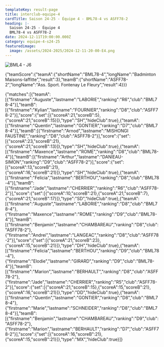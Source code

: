 ```yaml
---
templateKey: result-page
title: interclub-equipe-4
cardTitle: Saison 24-25 - Équipe 4 - BML78-4 vs ASFF78-2 
heading: |-
  Saison 24-25 - Équipe 4
  BML78-4 vs ASFF78-2
date: 2024-12-11T19:00:00.000Z
category: equipe-4-s24-25
featuredimage:
  image: /assets/2024-2025/2024-12-11-20-00-E4.png
---
```

![](/assets/2024-2025/2024-12-11-20-00-E4.png "BML4 - J6")

<teamscoreboard>{"teamScore":{"teamA":{"shortName":"BML78-4","longName":"Badminton Maisons-laffitte","result":3},"teamB":{"shortName":"ASFF78-2","longName":"Ass. Sport. Fontenay Le Fleury","result":4}}}</teamscoreboard>

<scoreboard>{"matches":[{"teamA":[{"firstname":"Auguste","lastname":"LABORIE","ranking":"R6","club":"BML78-4"}],"teamB":[{"firstname":"Kylian","lastname":"FOURNIER","ranking":"D8","club":"ASFF78-2"}],"score":{"set":[{"scoreA":21,"scoreB":5},{"scoreA":21,"scoreB":15}]},"type":"SH","hideClub":true},{"teamA":[{"firstname":"Quentin","lastname":"GONTIER","ranking":"D7","club":"BML78-4"}],"teamB":[{"firstname":"Arnod","lastname":"MISHONGI FAUSTINE","ranking":"D8","club":"ASFF78-2"}],"score":{"set":[{"scoreA":23,"scoreB":21},{"scoreA":21,"scoreB":13}]},"type":"SH","hideClub":true},{"teamA":[{"firstname":"Maxence","lastname":"ROME","ranking":"D8","club":"BML78-4"}],"teamB":[{"firstname":"Arthur","lastname":"DANIEAU-SIMON","ranking":"D9","club":"ASFF78-2"}],"score":{"set":[{"scoreA":13,"scoreB":21},{"scoreA":16,"scoreB":21}]},"type":"SH","hideClub":true},{"teamA":[{"firstname":"Felicia","lastname":"BERTHOU","ranking":"D8","club":"BML78-4"}],"teamB":[{"firstname":"Jade","lastname":"CHERRIER","ranking":"R6","club":"ASFF78-2"}],"score":{"set":[{"scoreA":10,"scoreB":21},{"scoreA":21,"scoreB":7},{"scoreA":21,"scoreB":17}]},"type":"SD","hideClub":true},{"teamA":[{"firstname":"Auguste","lastname":"LABORIE","ranking":"D8","club":"BML78-4"},{"firstname":"Maxence","lastname":"ROME","ranking":"D9","club":"BML78-4"}],"teamB":[{"firstname":"Benjamin","lastname":"CHAMBAREAU","ranking":"D8","club":"ASFF78-2"},{"firstname":"Andrei","lastname":"LANGEAC","ranking":"D8","club":"ASFF78-2"}],"score":{"set":[{"scoreA":21,"scoreB":23},{"scoreA":15,"scoreB":21}]},"type":"DH","hideClub":true},{"teamA":[{"firstname":"Felicia","lastname":"BERTHOU","ranking":"D9","club":"BML78-4"},{"firstname":"Elodie","lastname":"GIRARD","ranking":"D9","club":"BML78-4"}],"teamB":[{"firstname":"Marion","lastname":"BERHAULT","ranking":"D8","club":"ASFF78-2"},{"firstname":"Jade","lastname":"CHERRIER","ranking":"R5","club":"ASFF78-2"}],"score":{"set":[{"scoreA":21,"scoreB":15},{"scoreA":15,"scoreB":21},{"scoreA":16,"scoreB":21}]},"type":"DD","hideClub":true},{"teamA":[{"firstname":"Quentin","lastname":"GONTIER","ranking":"D8","club":"BML78-4"},{"firstname":"Marie","lastname":"SCHNEIDER","ranking":"D8","club":"BML78-4"}],"teamB":[{"firstname":"Benjamin","lastname":"CHAMBAREAU","ranking":"D9","club":"ASFF78-2"},{"firstname":"Marion","lastname":"BERHAULT","ranking":"D7","club":"ASFF78-2"}],"score":{"set":[{"scoreA":16,"scoreB":21},{"scoreA":15,"scoreB":21}]},"type":"MX","hideClub":true}]}</scoreboard>